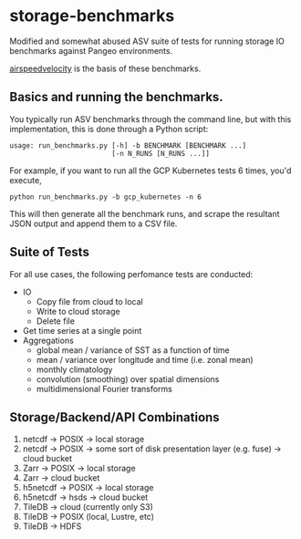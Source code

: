 # storage-benchmarks
Modified and somewhat abused ASV suite of tests for running storage IO benchmarks against
Pangeo environments.

[airspeedvelocity](http://asv.readthedocs.io/en/latest) is the basis of these benchmarks.


## Basics and running the benchmarks.
You typically run ASV benchmarks through the command line, but with this implementation, this is done through a Python script:

```
usage: run_benchmarks.py [-h] -b BENCHMARK [BENCHMARK ...]
                         [-n N_RUNS [N_RUNS ...]]
```

For example, if you want to run all the GCP Kubernetes tests 6 times, you'd execute,

```
python run_benchmarks.py -b gcp_kubernetes -n 6
```

This will then generate all the benchmark runs, and scrape the resultant JSON output and append them to a CSV file.

## Suite of Tests

For all use cases, the following perfomance tests are conducted:

* IO
	* Copy file from cloud to local
	* Write to cloud storage
	* Delete file
* Get time series at a single point
* Aggregations
	* global mean / variance of SST as a function of time
 	* mean / variance over longitude and time (i.e. zonal mean)
	* monthly climatology
	* convolution (smoothing) over spatial dimensions
	* multidimensional Fourier transforms

## Storage/Backend/API Combinations

1. netcdf -> POSIX -> local storage
1. netcdf -> POSIX -> some sort of disk presentation layer (e.g. fuse) -> cloud bucket
1. Zarr -> POSIX -> local storage
1. Zarr -> cloud bucket
1. h5netcdf -> POSIX -> local storage
1. h5netcdf -> hsds -> cloud bucket
1. TileDB -> cloud (currently only S3)
1. TileDB -> POSIX (local, Lustre, etc)
1. TileDB -> HDFS
